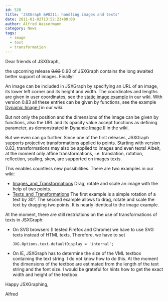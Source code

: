 ```yaml
---
id: 520
title: 'JSXGraph &#8211; handling images and texts'
date: 2011-01-02T13:52:23+00:00
author: Alfred Wassermann
category: News
tags:
  - image
  - text
  - transformation
---
```

Dear friends of JSXGraph,
  
the upcoming release <del datetime="2011-06-08T09:20:09+00:00">0.83</del> 0.90 of JSXGraph contains the long awaited better support of images. Finally!
  
An image can be included in JSXGraph by specifying an URL of an image, its lower left corner and its height and width. The coordinates and lengths are given in user coordinates, see the [static image example](http://jsxgraph.uni-bayreuth.de/wiki/index.php/Images#Static_image) in our wiki. With version 0.83 all these entries can be given by functions, see the example [Dynamic Image I](http://jsxgraph.uni-bayreuth.de/wiki/index.php/Images#Dynamic_image_I) in our wiki.
  
But not only the position and the dimensions of the image can be given by functions, also the URL and its opacity value accept functions as defining parameter, as demonstrated in [Dynamic Image II](http://jsxgraph.uni-bayreuth.de/wiki/index.php/Images#Dynamic_image_II) in the wiki.

But we even can go further. Since one of the first releases, JSXGraph supports projective transformations applied to points. Starting with version 0.83, transformations may also be applied to images and even texts! Albeit, at the moment only affine transformations, i.e. translation, rotation, reflection, scaling, skew, are supported on images texts.
  
This enables countless new possibilities. There are two examples in our wiki:

  * [Images_and_Transformations](http://jsxgraph.uni-bayreuth.de/wiki/index.php/Images_and_Transformations) Drag, rotate and scale an image with the help of two points. 
  * [Texts_and_Transformations](http://jsxgraph.uni-bayreuth.de/wiki/index.php/Texts_and_Transformations) The first example is a simple rotation of a text by 30°. The second example allows to drag, rotate and scale the text by dragging two points. It is nearly identical to the image example. 

At the moment, there are still restrictions on the use of transformations of texts in JSXGraph:

  * On SVG browsers (I tested Firefox and Chrome) we have to use SVG texts instead of HTML texts. Therefore, we have to set
  
    `JXG.Options.text.defaultDisplay = 'internal';` 
  * On IE, JSXGraph has to determine the size of the VML textbox containing the text string. I do not know how to do this. At the moment the dimensions of the textbox are estimated from the length of the text string and the font size. I would be grateful for hints how to get the exact width and height of the textbox. </ul> 

Happy JSXGraphing,
  
Alfred
